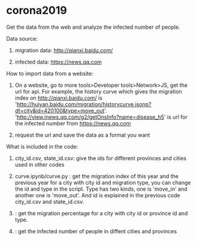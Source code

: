 # corona2019 
Get the data from the web and analyze the infected number of people.

Data source:
1. migration data: http://qianxi.baidu.com/

2. infected data: https://news.qq.com

How to import data from a website:
1. On a website, go to more tools>Developer tools>Network>JS, get the url for api.
  For example, the history curve which gives the migration index on http://qianxi.baidu.com/ is 'http://huiyan.baidu.com/migration/historycurve.jsonp?dt=city&id=420100&type=move_out'.
 'http://view.inews.qq.com/g2/getOnsInfo?name=disease_h5' is url for the infected number from https://news.qq.com
  
2. request the url and save the data as a format you want



What is included in the code:
1. city_id.csv, state_id.csv: give the ids for different provinces and cities used in other codes

2. curve.ipynb/curve.py : get the migration index of this year and the previous year for a city with city id and migration type, you can change the id and type in the script. Type has two kinds, one is 'move_in' and another one is 'move_out'. And id is explained in the previous code city_id.csv and state_id.csv.

3. : get the migration percentage for a city with city id or province id and type.

4. : get the infected number of people in diffent cities and provinces



